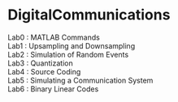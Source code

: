 # DigitalCommunications  
Lab0 : MATLAB Commands  <br>
Lab1 : Upsampling and Downsampling  <br>
Lab2 : Simulation of Random Events   <br>
Lab3 : Quantization <br>
Lab4 : Source Coding  <br>
Lab5 : Simulating a Communication System  <br>
Lab6 : Binary Linear Codes  <br>
